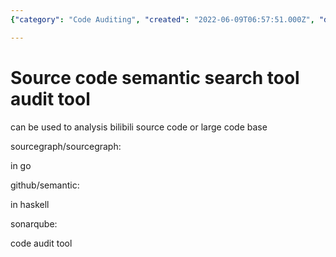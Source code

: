 ```yaml
---
{"category": "Code Auditing", "created": "2022-06-09T06:57:51.000Z", "date": "2022-06-09 06:57:51", "description": "This content explores semantic search tools for auditing source code in languages like Go and Haskell, providing examples of Sourcegraph and SonarQube.", "modified": "2022-08-18T16:27:11.790Z", "tags": ["code analysis", "hacking", "source code understanding"], "title": "Source Code Semantic Search Tool"}

---
```


# Source code semantic search tool audit tool

can be used to analysis bilibili source code or large code base

sourcegraph/sourcegraph:

in go

github/semantic:

in haskell

sonarqube:

code audit tool
